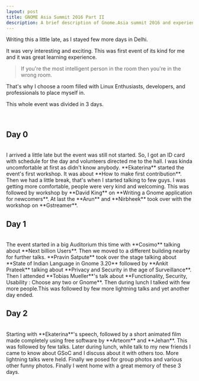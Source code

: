 ```yaml
---
layout: post
title: GNOME Asia Summit 2016 Part II
description: A brief description of Gnome.Asia summit 2016 and experiences of Ankit.
---
```


Writing this a little late, as I stayed few more days in Delhi.

It was very interesting and exciting. This was first event of its kind for me and it was great learning experience.

> If you're the most intelligent person in the room then you're in the wrong room.

That's why I choose a room filled with Linux Enthusiasts, developers, and professionals to place myself in.

This whole event was divided in 3 days.

<br />

## Day 0
<br />
I arrived a little late but the event was still not started. So, I got an ID card with schedule for the day and volunteers directed me to the hall. I was kinda uncomfortable at first as didn't know anybody. **Ekaterina** started the event's first workshop. It was about **How to make first contribution**. Then we had a little break, that's when I started talking to few guys. I was getting more comfortable, people were very kind and welcoming. This was followed by workshop by **David King** on **Writing a Gnome application for newcomers**. At last the **Arun** and **Nirbheek** took over with the workshop on **Gstreamer**.

## Day 1
<br />
The event started in a big Auditorium this time with **Cosimo** talking about **Next billion Users**. Then we moved to a different building nearby for further talks. **Pravin Satpute** took over the stage talking about **State of Indian Language in Gnome 3.20** followed by **Ankit Prateek** talking about **Privacy and Security in the age of Surveillance**. Then I attended **Tobias Mueller**'s talk about **Functionality, Security, Usability : Choose any two or Gnome**. Then during lunch I talked with few more people.This was followed by few more lightning talks and yet another day ended.

## Day 2
<br />
Starting with **Ekaterina**'s speech, followed by a short animated film made completely using free software by **Arteom** and **Jehan**. This was followed by few talks. Later during lunch, while talk to my new friends I came to know about GSoC and I discuss about it with others too. More lightning talks were held. Finally we posed for group photos and various other funny photos. Finally I went home with a great memory of these 3 days.
